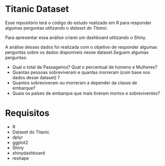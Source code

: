 # Titanic Dataset
Esse repositório terá o código do estudo realizado em R para responder algumas perguntas utilizando o <i>dataset do Titanic</i>.

Para apresentar essa análise criarei um dashboard utilizando o Shiny.

A análise desses dados foi realizada com o objetivo de responder algumas perguntas sobre os dados disponíveis nesse dataset.Seguem algumas perguntas:

* Qual o total de Passageiros? Qual o percentual de homens e Mulheres?
* Quantas pessoas sobreviveram e quantas morreram (com base nos dados desse dataset) ?
* Quantos sobreviveram ou morreram a depender da classe de embarque?
* Quais os países de embarque que mais tiveram mortos e sobreviventes?

# Requisitos
* R
* Dataset do Titanic
* dplyr
* ggplot2
* Shiny
* shinydashboard
* reshape
